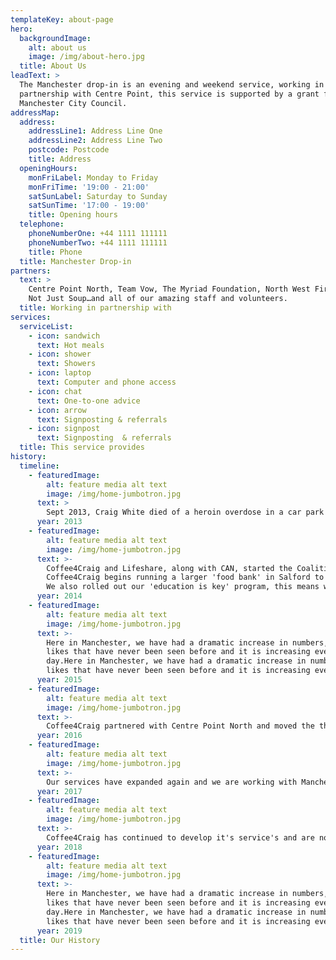 ```yaml
---
templateKey: about-page
hero:
  backgroundImage:
    alt: about us
    image: /img/about-hero.jpg
  title: About Us
leadText: >
  The Manchester drop-in is an evening and weekend service, working in
  partnership with Centre Point, this service is supported by a grant from
  Manchester City Council.
addressMap:
  address:
    addressLine1: Address Line One
    addressLine2: Address Line Two
    postcode: Postcode
    title: Address
  openingHours:
    monFriLabel: Monday to Friday
    monFriTime: '19:00 - 21:00'
    satSunLabel: Saturday to Sunday
    satSunTime: '17:00 - 19:00'
    title: Opening hours
  telephone:
    phoneNumberOne: +44 1111 111111
    phoneNumberTwo: +44 1111 111111
    title: Phone
  title: Manchester Drop-in
partners:
  text: >
    Centre Point North, Team Vow, The Myriad Foundation, North West First Aid,
    Not Just Soup…and all of our amazing staff and volunteers.
  title: Working in partnership with
services:
  serviceList:
    - icon: sandwich
      text: Hot meals
    - icon: shower
      text: Showers
    - icon: laptop
      text: Computer and phone access
    - icon: chat
      text: One-to-one advice
    - icon: arrow
      text: Signposting & referrals
    - icon: signpost
      text: Signposting  & referrals
  title: This service provides
history:
  timeline:
    - featuredImage:
        alt: feature media alt text
        image: /img/home-jumbotron.jpg
      text: >
        Sept 2013, Craig White died of a heroin overdose in a car park in Cardiff, he was the brother of Risha Lancaster, one of the Coffee4Craig founders, Coffee4Craig began as a reaction to his death and a desire to make the world a little better for those who find themselves on the streets. Risha and Hendrix Lancaster started giving out coffee on the streets of Manchester that same month and it grew from there. The demand for hot drinks went above and beyond the initial expectation of Risha and Hendrix and they felt a calling into the homelessness sector. With a small group of volunteers and supporters starting to grow, we developed an outdoor 'street kitchen' three evenings a week in Piccadilly Gardens.
      year: 2013
    - featuredImage:
        alt: feature media alt text
        image: /img/home-jumbotron.jpg
      text: >-
        Coffee4Craig and Lifeshare, along with CAN, started the Coalition of Relief Network to create a forum for grassroots charities and organisations to work together and support each other in providing a better service for rough sleepers. This fed into the Manchester Homelessness Partnership and the first Manchester Homelessness Charter.
        Coffee4Craig begins running a larger 'food bank' in Salford to support people who are living in poverty and those who are at risk of becoming homeless.
        We also rolled out our 'education is key' program, this means we get to work with young people to educate on the issues surrounding homelessness, food poverty and mental health. This program has been really successful and we have been invited to many local schools, universities and centres for further education.
      year: 2014
    - featuredImage:
        alt: feature media alt text
        image: /img/home-jumbotron.jpg
      text: >-
        Here in Manchester, we have had a dramatic increase in numbers, the
        likes that have never been seen before and it is increasing every
        day.Here in Manchester, we have had a dramatic increase in numbers, the
        likes that have never been seen before and it is increasing every day.
      year: 2015
    - featuredImage:
        alt: feature media alt text
        image: /img/home-jumbotron.jpg
      text: >-
        Coffee4Craig partnered with Centre Point North and moved the three days a week 'street kitchen' to a seven day a week indoor drop-in centre with other homelessness charities Vow and Myriad. 
      year: 2016
    - featuredImage:
        alt: feature media alt text
        image: /img/home-jumbotron.jpg
      text: >-
        Our services have expanded again and we are working with Manchester City Council for the third year running to provide Cold Weather relief, an outreach service supporting the issues surrounding New Psychoactive Substances (spice) and engaging with more and more business partners around Manchester. 
      year: 2017
    - featuredImage:
        alt: feature media alt text
        image: /img/home-jumbotron.jpg
      text: >-
        Coffee4Craig has continued to develop it's service's and are now in the process of expanding into the social enterprise sector to provide a more sustainable financial future to protect the vital work we do until, hopefully, one day it is not required. 
      year: 2018
    - featuredImage:
        alt: feature media alt text
        image: /img/home-jumbotron.jpg
      text: >-
        Here in Manchester, we have had a dramatic increase in numbers, the
        likes that have never been seen before and it is increasing every
        day.Here in Manchester, we have had a dramatic increase in numbers, the
        likes that have never been seen before and it is increasing every day.
      year: 2019
  title: Our History
---
```


